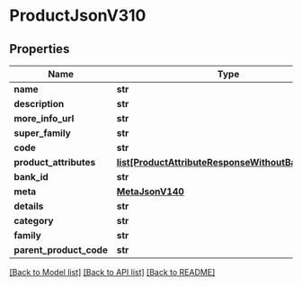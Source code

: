 # ProductJsonV310

## Properties
Name | Type | Description | Notes
------------ | ------------- | ------------- | -------------
**name** | **str** |  | 
**description** | **str** |  | 
**more_info_url** | **str** |  | 
**super_family** | **str** |  | 
**code** | **str** |  | 
**product_attributes** | [**list[ProductAttributeResponseWithoutBankIdJson]**](ProductAttributeResponseWithoutBankIdJson.md) |  | [optional] 
**bank_id** | **str** |  | 
**meta** | [**MetaJsonV140**](MetaJsonV140.md) |  | 
**details** | **str** |  | 
**category** | **str** |  | 
**family** | **str** |  | 
**parent_product_code** | **str** |  | 

[[Back to Model list]](../README.md#documentation-for-models) [[Back to API list]](../README.md#documentation-for-api-endpoints) [[Back to README]](../README.md)


